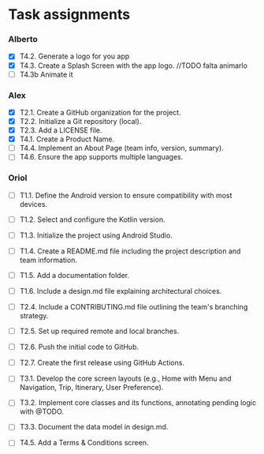 # Task assignments
### Alberto
- [x] T4.2. Generate a logo for you app
- [x] T4.3. Create a Splash Screen with the app logo. //TODO falta animarlo
- [ ] T4.3b Animate it

### Alex
- [x] T2.1. Create a GitHub organization for the project.
- [x] T2.2. Initialize a Git repository (local).
- [x] T2.3. Add a LICENSE file.
- [x] T4.1. Create a Product Name.
- [ ] T4.4. Implement an About Page (team info, version, summary).
- [ ] T4.6. Ensure the app supports multiple languages.

### Oriol
- [ ] T1.1. Define the Android version to ensure compatibility with most devices.
- [ ] T1.2. Select and configure the Kotlin version.
- [ ] T1.3. Initialize the project using Android Studio.
- [ ] T1.4. Create a README.md file including the project description and team information.
- [ ] T1.5. Add a documentation folder.
- [ ] T1.6. Include a design.md file explaining architectural choices.


- [ ] T2.4. Include a CONTRIBUTING.md file outlining the team's branching strategy.
- [ ] T2.5. Set up required remote and local branches.
- [ ] T2.6. Push the initial code to GitHub.
- [ ] T2.7. Create the first release using GitHub Actions.

- [ ] T3.1. Develop the core screen layouts (e.g., Home with Menu and Navigation, Trip, Itinerary, User Preference).
- [ ] T3.2. Implement core classes and its functions, annotating pending logic with @TODO.
- [ ] T3.3. Document the data model in design.md.

- [ ] T4.5. Add a Terms & Conditions screen.
